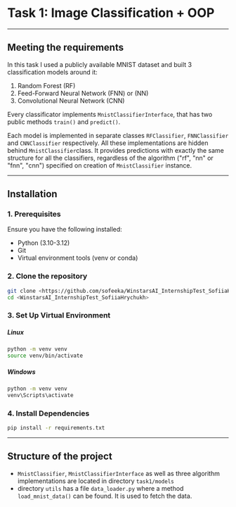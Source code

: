 # Task 1: Image Classification + OOP

---

## Meeting the requirements

In this task I used a publicly available MNIST dataset and built 3 classification models around it:

1. Random Forest (RF)
2. Feed-Forward Neural Network (FNN) or (NN)
3. Convolutional Neural Network (CNN)

Every classificator implements `MnistClassifierInterface`, that has two public methods `train()` and `predict()`.

Each model is implemented in separate classes `RFClassifier`, `FNNClassifier` and `CNNClassifier` respectively. All
these implementations are hidden behind `MnistClassifier`class. It provides predictions with exactly the same structure
for all the classifiers, regardless of the algorithm ("rf", "nn" or "fnn", "cnn") specified on creation
of `MnistClassifier` instance.

---

## Installation

### 1. Prerequisites

Ensure you have the following installed:

- Python (3.10-3.12)
- Git
- Virtual environment tools (venv or conda)

### 2. Clone the repository

```bash
git clone <https://github.com/sofeeka/WinstarsAI_InternshipTest_SofiiaHrychukh>
cd <WinstarsAI_InternshipTest_SofiiaHrychukh>
```

### 3. Set Up Virtual Environment

##### Linux

```bash
python -m venv venv
source venv/bin/activate
```

##### Windows

```bash
python -m venv venv
venv\Scripts\activate
```

### 4. Install Dependencies

```bash
pip install -r requirements.txt
```

---

## Structure of the project

- `MnistClassifier`, `MnistClassifierInterface` as well as three algorithm implementations are located in
  directory `task1/models`
- directory `utils` has a file `data_loader.py` where a method `load_mnist_data()` can be found. It is used to fetch the
  data. 